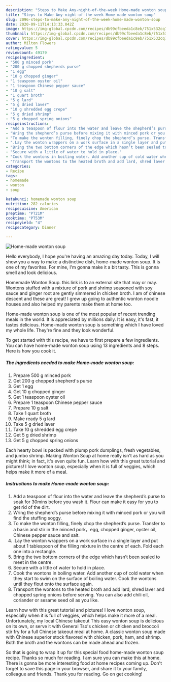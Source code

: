 ```yaml
---
description: "Steps to Make Any-night-of-the-week Home-made wonton soup"
title: "Steps to Make Any-night-of-the-week Home-made wonton soup"
slug: 2096-steps-to-make-any-night-of-the-week-home-made-wonton-soup
date: 2020-09-11T14:13:33.042Z
image: https://img-global.cpcdn.com/recipes/db99cfbeeda1c8eb/751x532cq70/home-made-wonton-soup-recipe-main-photo.jpg
thumbnail: https://img-global.cpcdn.com/recipes/db99cfbeeda1c8eb/751x532cq70/home-made-wonton-soup-recipe-main-photo.jpg
cover: https://img-global.cpcdn.com/recipes/db99cfbeeda1c8eb/751x532cq70/home-made-wonton-soup-recipe-main-photo.jpg
author: Milton Flowers
ratingvalue: 5
reviewcount: 49179
recipeingredient:
- "500 g minced pork"
- "200 g chopped shepherds purse"
- "1 egg"
- "10 g chopped ginger"
- "1 teaspoon oyster oil"
- "1 teaspoon Chinese pepper sauce"
- "10 g salt"
- "1 quart broth"
- "5 g lard"
- "5 g dried laver"
- "10 g shredded egg crepe"
- "5 g dried shrimp"
- "5 g chopped spring onions"
recipeinstructions:
- "Add a teaspoon of flour into the water and leave the shepherd’s purse to soak for 30mins before you wash it. Flour can make it easy for you to get rid of the dirt."
- "Wring the shepherd’s purse before mixing it with minced pork or you will find the stuffing soggy."
- "To make the wonton filling, finely chop the shepherd’s purse. Transfer to a basin and stir in the minced pork，egg, chopped ginger, oyster oil, Chinese pepper sauce and salt."
- ".Lay the wonton wrappers on a work surface in a single layer and put about 1 tablespoon of the filling mixture in the centre of each. Fold each one into a rectangle."
- "Bring the two bottom corners of the edge which hasn’t been sealed to meet in the centre."
- "Secure with a little of water to hold in place."
- "Cook the wontons in boiling water. Add another cup of cold water when they start to swim on the surface of boiling water. Cook the wontons until they flout onto the surface again."
- "Transport the wontons to the heated broth and add lard, shred laver and chopped spring onions before serving. You can also add chili oil, coriander or sesame seed oil as you like."
categories:
- Recipe
tags:
- homemade
- wonton
- soup

katakunci: homemade wonton soup 
nutrition: 282 calories
recipecuisine: American
preptime: "PT21M"
cooktime: "PT53M"
recipeyield: "4"
recipecategory: Dinner

---
```



![Home-made wonton soup](https://img-global.cpcdn.com/recipes/db99cfbeeda1c8eb/751x532cq70/home-made-wonton-soup-recipe-main-photo.jpg)

Hello everybody, I hope you're having an amazing day today. Today, I will show you a way to make a distinctive dish, home-made wonton soup. It is one of my favorites. For mine, I'm gonna make it a bit tasty. This is gonna smell and look delicious.

Homemade Wonton Soup. this link is to an external site that may or may. Wontons stuffed with a mixture of pork and shrimp seasoned with soy sauce and ginger root are gently simmered in chicken broth. I am of chinese descent and these are great! I grew up going to authentic wonton noodle houses and also helped my parents make them at home too.

Home-made wonton soup is one of the most popular of recent trending meals in the world. It is appreciated by millions daily. It is easy, it's fast, it tastes delicious. Home-made wonton soup is something which I have loved my whole life. They're fine and they look wonderful.


To get started with this recipe, we have to first prepare a few ingredients. You can have home-made wonton soup using 13 ingredients and 8 steps. Here is how you cook it.

<!--inarticleads1-->

##### The ingredients needed to make Home-made wonton soup:

1. Prepare 500 g minced pork
1. Get 200 g chopped shepherd&#39;s purse
1. Get 1 egg
1. Get 10 g chopped ginger
1. Get 1 teaspoon oyster oil
1. Prepare 1 teaspoon Chinese pepper sauce
1. Prepare 10 g salt
1. Take 1 quart broth
1. Make ready 5 g lard
1. Take 5 g dried laver
1. Take 10 g shredded egg crepe
1. Get 5 g dried shrimp
1. Get 5 g chopped spring onions


Each hearty bowl is packed with plump pork dumplings, fresh vegetables, and jumbo shrimp. Making Wonton Soup at home really isn&#39;t as hard as you might think; in fact, it&#39;s even quite fun. Learn how with this great tutorial and pictures! I love wonton soup, especially when it is full of veggies, which helps make it more of a meal. 

<!--inarticleads2-->

##### Instructions to make Home-made wonton soup:

1. Add a teaspoon of flour into the water and leave the shepherd’s purse to soak for 30mins before you wash it. Flour can make it easy for you to get rid of the dirt.
1. Wring the shepherd’s purse before mixing it with minced pork or you will find the stuffing soggy.
1. To make the wonton filling, finely chop the shepherd’s purse. Transfer to a basin and stir in the minced pork，egg, chopped ginger, oyster oil, Chinese pepper sauce and salt.
1. .Lay the wonton wrappers on a work surface in a single layer and put about 1 tablespoon of the filling mixture in the centre of each. Fold each one into a rectangle.
1. Bring the two bottom corners of the edge which hasn’t been sealed to meet in the centre.
1. Secure with a little of water to hold in place.
1. Cook the wontons in boiling water. Add another cup of cold water when they start to swim on the surface of boiling water. Cook the wontons until they flout onto the surface again.
1. Transport the wontons to the heated broth and add lard, shred laver and chopped spring onions before serving. You can also add chili oil, coriander or sesame seed oil as you like.


Learn how with this great tutorial and pictures! I love wonton soup, especially when it is full of veggies, which helps make it more of a meal. Unfortunately, my local Chinese takeout This easy wonton soup is delicious on its own, or serve it with General Tso&#39;s chicken or chicken and broccoli stir fry for a full Chinese takeout meal at home. A classic wonton soup made with Chinese superior stock flavored with chicken, pork, ham, and shrimp. Both the broth and the wontons can be made ahead and frozen. 

So that is going to wrap it up for this special food home-made wonton soup recipe. Thanks so much for reading. I am sure you can make this at home. There is gonna be more interesting food at home recipes coming up. Don't forget to save this page in your browser, and share it to your family, colleague and friends. Thank you for reading. Go on get cooking!
